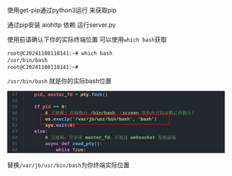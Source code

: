 使用get-pip通过python3运行 来获取pip

通过pip安装 aiohttp 依赖 运行server.py

使用前请确认下你的实际终端位置 可以使用`which bash`获取

```
root@C20241108118141:~# which bash
/usr/bin/bash
root@C20241108118141:~# 
```

`/usr/bin/bash` 就是你的实际bash位置

![image-20250412165803022](images/image-20250412165803022.png)

替换`/var/jb/usr/bin/bash`为你终端实际位置